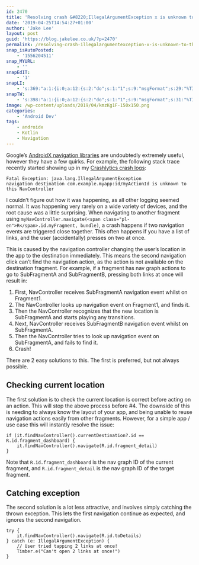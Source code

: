```yaml
---
id: 2470
title: 'Resolving crash &#8220;IllegalArgumentException x is unknown to this NavController&#8221;'
date: '2019-04-25T14:54:27+01:00'
author: 'Jake Lee'
layout: post
guid: 'https://blog.jakelee.co.uk/?p=2470'
permalink: /resolving-crash-illegalargumentexception-x-is-unknown-to-this-navcontroller/
snap_isAutoPosted:
    - '1556204511'
snap_MYURL:
    - ''
snapEdIT:
    - '1'
snapLI:
    - 's:369:"a:1:{i:0;a:12:{s:2:"do";s:1:"1";s:9:"msgFormat";s:29:"%TITLE% %HCATS% %HTAGS% %URL%";s:8:"postType";s:1:"A";s:9:"isAutoImg";s:1:"A";s:8:"imgToUse";s:0:"";s:9:"isAutoURL";s:1:"A";s:8:"urlToUse";s:0:"";s:4:"doLI";i:0;s:8:"isPosted";s:1:"1";s:4:"pgID";s:0:"";s:7:"postURL";s:50:"www.linkedin.com/updates?topic=6527195018074165248";s:5:"pDate";s:19:"2019-04-25 15:02:41";}}";'
snapTW:
    - 's:398:"a:1:{i:0;a:12:{s:2:"do";s:1:"1";s:9:"msgFormat";s:31:"%TITLE% (%HCATS% %HTAGS%) %URL%";s:8:"attchImg";s:1:"0";s:9:"isAutoImg";s:1:"A";s:8:"imgToUse";s:0:"";s:9:"isAutoURL";s:1:"A";s:8:"urlToUse";s:0:"";s:4:"doTW";i:0;s:8:"isPosted";s:1:"1";s:4:"pgID";s:19:"1121429319996329984";s:7:"postURL";s:57:"https://twitter.com/JakeLeeLtd/status/1121429319996329984";s:5:"pDate";s:19:"2019-04-25 15:02:39";}}";'
image: /wp-content/uploads/2019/04/kmzKg1F-150x150.png
categories:
    - 'Android Dev'
tags:
    - androidx
    - Kotlin
    - Navigation
---
```


Google’s [AndroidX navigation libraries](https://developer.android.com/guide/navigation/navigation-getting-started) are undoubtedly extremely useful, however they have a few quirks. For example, the following stack trace recently started showing up in my [Crashlytics crash logs](https://blog.jakelee.co.uk/ensuring-your-android-apps-quality-with-firebase-crashlytics/):

```
Fatal Exception: java.lang.IllegalArgumentException
navigation destination com.example.myapp:id/myActionId is unknown to this NavController
```

I couldn’t figure out how it was happening, as all other logging seemed normal. It was happening very rarely on a wide variety of devices, and the root cause was a little surprising. When navigating to another fragment using `myNavController.navigate(<span class="pl-en">R</span>.id.myFragment, bundle)`, a crash happens if two navigation events are triggered close together. This often happens if you have a list of links, and the user (accidentally) presses on two at once.

This is caused by the navigation controller changing the user’s location in the app to the destination immediately. This means the second navigation click can’t find the navigation action, as the action is not available on the destination fragment. For example, if a fragment has nav graph actions to go to SubFragmentA and SubFragmentB, pressing both links at once will result in:

1. First, NavController receives SubFragmentA navigation event whilst on Fragment1.
2. The NavController looks up navigation event on Fragment1, and finds it.
3. Then the NavController recognizes that the new location is SubFragmentA and starts playing any transitions.
4. Next, NavController receives SubFragmentB navigation event whilst on SubFragmentA.
5. Then the NavController tries to look up navigation event on SubFragmentA, and fails to find it.
6. Crash!

There are 2 easy solutions to this. The first is preferred, but not always possible.

## Checking current location

The first solution is to check the current location is correct before acting on an action. This will stop the above process before #4. The downside of this is needing to always know the layout of your app, and being unable to reuse navigation actions easily from other fragments. However, for a simple app / use case this will instantly resolve the issue:

```
if (it.findNavController().currentDestination?.id == R.id.fragment_dashboard) {
    it.findNavController().navigate(R.id.fragment_detail)
}
```

Note that `R.id.fragment_dashboard` is the nav graph ID of the current fragment, and `R.id.fragment_detail` is the nav graph ID of the target fragment.

## Catching exception

The second solution is a lot less attractive, and involves simply catching the thrown exception. This lets the first navigation continue as expected, and ignores the second navigation.

```
try { 
    it.findNavController().navigate(R.id.toDetails)
} catch (e: IllegalArgumentException) {
    // User tried tapping 2 links at once!
    Timber.e("Can't open 2 links at once!")
}
```